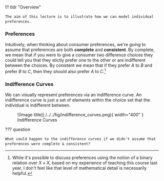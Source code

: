 !!! tldr "Overview"

    The aim of this lecture is to illustrate how we can model individual preferences.


### **Preferences**

Intuitively, when thinking about consumer preferences, we're going to assume that preferences are both **complete** and **consistent**. By complete, we mean that if you were to give a consumer two difference choices they could tell you that they stictly prefer one to the other or are indifferent between the choices. By conistent we mean that if they prefer $A$ to $B$ and prefer $B$ to $C$, then they should also prefer $A$ to $C$.[^1]


### **Indifference Curves**
We can visually represent preferences via an indifference curve. An indifference curve is just a set of elements within the choice set that the individual is indifferent between. 

<figure markdown>
  ![Image title](./../../fig/indifference_curves.png){ width="400" }
  <figcaption>Indifference Curves</figcaption>
</figure>

??? question 

    What could happen to the indifference curves if we didn't assume that preferences were complete & consistent?




<!-- ### **Technical** :material-lightning-bolt:

#### Drawing an indifference curve  
What information would you need to draw an indifference curve? Let's say that choice set of the consumer consists of Apples and Oranges, and I give you a specific bundle, say $\{\text{Apples}: 3, \text{Oranges}: 2\}$. What additional information would you need to draw the indifference curve?

You may recall from your calculus course, that if you are given two functions $f, g$ such that $\frac{d}{dx}f(x) = g(x)$, then[^3]

$$\begin{align*}
\int _a ^b g(x) = f(b) - f(a)
\end{align*}$$

Which we can re-write as follows:


$$\begin{align*}
f(a) + \int _a ^b g(x) = f(b)
\end{align*}$$

Then if we are given an initial endowment, $(x_1, x_2)$, and the indifference curve is the graph of the function $f$, i.e. 

$$\text{Indifference Curve}:=\{(x, f(x)) \mid x \in X_1\}$$

Then we can plot the indifference curve (i.e. plot $f$) if we know $g$. -->


[^1]: While it's possible to discuss preferences using the notion of a binary relation over $X \times X$, based on my experience of teaching this course last year, I don't feel like that level of mathematical detail is necessarily helpful.


[^3]: If you haven't seen this before, this is referred to as the first fundamental theorem of calculus. See [here](https://www.youtube.com/watch?v=1RLctDS2hUQ) for a lecture on the topic